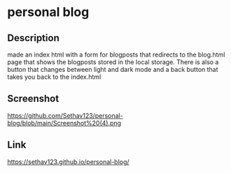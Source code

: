 # personal blog
## Description
made an index html with a form for blogposts that redirects to the blog.html page that shows the blogposts stored in the local storage. There is also a button that changes between light and dark mode and a back button that takes you back to the index.html
## Screenshot
https://github.com/Sethav123/personal-blog/blob/main/Screenshot%20(4).png

## Link
https://sethav123.github.io/personal-blog/
